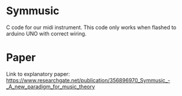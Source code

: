 # Symmusic
C code for our midi instrument. This code only works when flashed to arduino UNO with correct wiring.

# Paper
Link to explanatory paper: https://www.researchgate.net/publication/356896970_Symmusic_-_A_new_paradigm_for_music_theory
